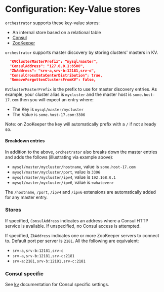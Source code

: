 # Configuration: Key-Value stores

`orchestrator` supports these key-value stores:

- An internal store based on a relational table
- [Consul](https://github.com/hashicorp/consul)
- [ZooKeeper](https://zookeeper.apache.org/)

`orchestrator` supports master discovery by storing clusters' masters in KV.

```json
  "KVClusterMasterPrefix": "mysql/master",
  "ConsulAddress": "127.0.0.1:8500",
  "ZkAddress": "srv-a,srv-b:12181,srv-c",
  "ConsulCrossDataCenterDistribution": true,
  "RemoveForgottenClustersFromKV": false,
```

`KVClusterMasterPrefix` is the prefix to use for master discovery entries. As example, your cluster alias is `mycluster` and the master host is `some.host-17.com` then you will expect an entry where:

- The Key is `mysql/master/mycluster`
- The Value is `some.host-17.com:3306`

Note: on ZooKeeper the key will automatically prefix with a `/` if not already so.

#### Breakdown entries

In addition to the above, `orchestrator` also breaks down the master entries and adds the follows (illustrating via example above):

- `mysql/master/mycluster/hostname`, value is `some.host-17.com`
- `mysql/master/mycluster/port`, value is `3306`
- `mysql/master/mycluster/ipv4`, value is `192.168.0.1`
- `mysql/master/mycluster/ipv6`, value is `<whatever>`

The `/hostname`, `/port`, `/ipv4` and `/ipv6` extensions are automatically added for any master entry.

### Stores

If specified, `ConsulAddress` indicates an address where a Consul HTTP service is available. If unspecified, no Consul access is attempted.

If specified, `ZkAddress` indicates one or more ZooKeeper servers to connect to. Default port per server is `2181`. All the following are equivalent:

- `srv-a,srv-b:12181,srv-c`
- `srv-a,srv-b:12181,srv-c:2181`
- `srv-a:2181,srv-b:12181,srv-c:2181`

### Consul specific

See [kv](kv.md) documentation for Consul specific settings.
